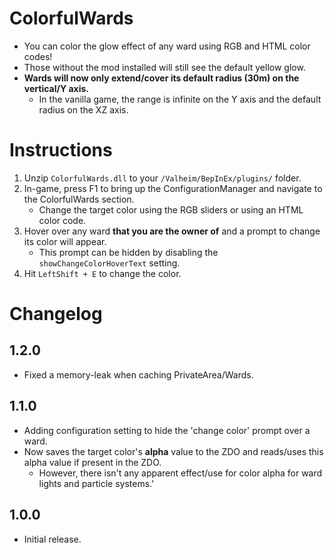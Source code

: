 ﻿# ColorfulWards

  * You can color the glow effect of any ward using RGB and HTML color codes!
  * Those without the mod installed will still see the default yellow glow.
  * **Wards will now only extend/cover its default radius (30m) on the vertical/Y axis.**
    * In the vanilla game, the range is infinite on the Y axis and the default radius on the XZ axis.

# Instructions

  1. Unzip `ColorfulWards.dll` to your `/Valheim/BepInEx/plugins/` folder.
  2. In-game, press F1 to bring up the ConfigurationManager and navigate to the ColorfulWards section.
     * Change the target color using the RGB sliders or using an HTML color code.
  3. Hover over any ward **that you are the owner of** and a prompt to change its color will appear.
     * This prompt can be hidden by disabling the `showChangeColorHoverText` setting.
  4. Hit `LeftShift + E` to change the color.

# Changelog

## 1.2.0

  * Fixed a memory-leak when caching PrivateArea/Wards.

## 1.1.0

  * Adding configuration setting to hide the 'change color' prompt over a ward.
  * Now saves the target color's **alpha** value to the ZDO and reads/uses this alpha value if present in the ZDO.
    * However, there isn't any apparent effect/use for color alpha for ward lights and particle systems.'

## 1.0.0

  * Initial release.